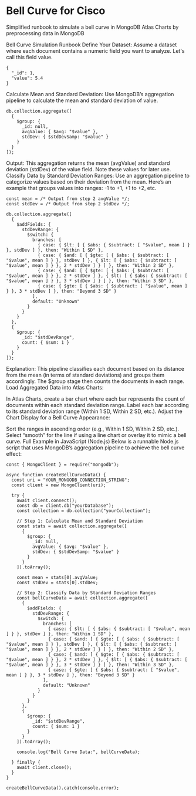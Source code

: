 # Bell Curve for Cisco 
Simplified runbook to simulate a bell curve in MongoDB Atlas Charts by preprocessing data in MongoDB

Bell Curve Simulation Runbook
Define Your Dataset: Assume a dataset where each document contains a numeric field you want to analyze. Let's call this field value.

```
{
  "_id": 1,
  "value": 5.4
}
```
Calculate Mean and Standard Deviation: Use MongoDB’s aggregation pipeline to calculate the mean and standard deviation of value.
```
db.collection.aggregate([
  {
    $group: {
      _id: null,
      avgValue: { $avg: "$value" },
      stdDev: { $stdDevSamp: "$value" }
    }
  }
]);
```
Output: This aggregation returns the mean (avgValue) and standard deviation (stdDev) of the value field. Note these values for later use.
Classify Data by Standard Deviation Ranges: Use an aggregation pipeline to categorize values based on their deviation from the mean. Here’s an example that groups values into ranges: -1 to +1, +1 to +2, etc.
```
const mean = /* Output from step 2 avgValue */;
const stdDev = /* Output from step 2 stdDev */;
```
```
db.collection.aggregate([
  {
    $addFields: {
      stdDevRange: {
        $switch: {
          branches: [
            { case: { $lt: [ { $abs: { $subtract: [ "$value", mean ] } }, stdDev ] }, then: "Within 1 SD" },
            { case: { $and: [ { $gte: [ { $abs: { $subtract: [ "$value", mean ] } }, stdDev ] }, { $lt: [ { $abs: { $subtract: [ "$value", mean ] } }, 2 * stdDev ] } ] }, then: "Within 2 SD" },
            { case: { $and: [ { $gte: [ { $abs: { $subtract: [ "$value", mean ] } }, 2 * stdDev ] }, { $lt: [ { $abs: { $subtract: [ "$value", mean ] } }, 3 * stdDev ] } ] }, then: "Within 3 SD" },
            { case: { $gte: [ { $abs: { $subtract: [ "$value", mean ] } }, 3 * stdDev ] }, then: "Beyond 3 SD" }
          ],
          default: "Unknown"
        }
      }
    }
  },
  {
    $group: {
      _id: "$stdDevRange",
      count: { $sum: 1 }
    }
  }
]);
```
Explanation:
This pipeline classifies each document based on its distance from the mean (in terms of standard deviations) and groups them accordingly.
The $group stage then counts the documents in each range.
Load Aggregated Data into Atlas Charts:

In Atlas Charts, create a bar chart where each bar represents the count of documents within each standard deviation range.
Label each bar according to its standard deviation range (Within 1 SD, Within 2 SD, etc.).
Adjust the Chart Display for a Bell Curve Appearance:

Sort the ranges in ascending order (e.g., Within 1 SD, Within 2 SD, etc.).
Select “smooth” for the line if using a line chart or overlay it to mimic a bell curve.
Full Example in JavaScript (Node.js)
Below is a runnable Node.js script that uses MongoDB’s aggregation pipeline to achieve the bell curve effect:
```
const { MongoClient } = require("mongodb");

async function createBellCurveData() {
  const uri = "YOUR_MONGODB_CONNECTION_STRING";
  const client = new MongoClient(uri);

  try {
    await client.connect();
    const db = client.db("yourDatabase");
    const collection = db.collection("yourCollection");

    // Step 1: Calculate Mean and Standard Deviation
    const stats = await collection.aggregate([
      {
        $group: {
          _id: null,
          avgValue: { $avg: "$value" },
          stdDev: { $stdDevSamp: "$value" }
        }
      }
    ]).toArray();

    const mean = stats[0].avgValue;
    const stdDev = stats[0].stdDev;

    // Step 2: Classify Data by Standard Deviation Ranges
    const bellCurveData = await collection.aggregate([
      {
        $addFields: {
          stdDevRange: {
            $switch: {
              branches: [
                { case: { $lt: [ { $abs: { $subtract: [ "$value", mean ] } }, stdDev ] }, then: "Within 1 SD" },
                { case: { $and: [ { $gte: [ { $abs: { $subtract: [ "$value", mean ] } }, stdDev ] }, { $lt: [ { $abs: { $subtract: [ "$value", mean ] } }, 2 * stdDev ] } ] }, then: "Within 2 SD" },
                { case: { $and: [ { $gte: [ { $abs: { $subtract: [ "$value", mean ] } }, 2 * stdDev ] }, { $lt: [ { $abs: { $subtract: [ "$value", mean ] } }, 3 * stdDev ] } ] }, then: "Within 3 SD" },
                { case: { $gte: [ { $abs: { $subtract: [ "$value", mean ] } }, 3 * stdDev ] }, then: "Beyond 3 SD" }
              ],
              default: "Unknown"
            }
          }
        }
      },
      {
        $group: {
          _id: "$stdDevRange",
          count: { $sum: 1 }
        }
      }
    ]).toArray();

    console.log("Bell Curve Data:", bellCurveData);

  } finally {
    await client.close();
  }
}

createBellCurveData().catch(console.error);
```

